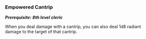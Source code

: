 ### Empowered Cantrip
***Prerequisite: 8th level cleric***

When you deal damage with a cantrip, you can also deal 1d8 radiant damage to the target of that cantrip.
